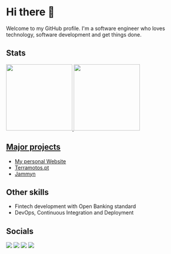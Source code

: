 # Hi there 👋

Welcome to my GitHub profile. I'm a software engineer who loves technology, software development and get things done.

## Stats

<a href="https://github.com/rjcarneiro">
  <img height="180em" src="https://github-readme-stats.vercel.app/api?username=rjcarneiro&show_icons=true&theme=dracula&include_all_commits=true&count_private=false"/>
  <img height="180em" src="https://github-readme-stats.vercel.app/api/top-langs/?username=rjcarneiro&layout=compact&langs_count=7&theme=dracula"/>
</div>

## Major projects

- [My personal Website](https://ricardocarneiro.pt/)
- [Terramotos.pt](https://terramotos.pt/)
- [Jammyn](https://jammyn.com/)

## Other skills

- Fintech development with Open Banking standard
- DevOps, Continuous Integration and Deployment

## Socials

<a href = "mailto:me@ricardocarneiro.pt"><img src="https://img.shields.io/badge/-Gmail-%23333?style=for-the-badge&logo=gmail&logoColor=white" target="_blank"></a>
<a href="https://twitter.com/rjorgecarneiro" target="_blank"><img src="https://img.shields.io/badge/-Twitter-%230077B5?style=for-the-badge&logo=twitter&logoColor=white" target="_blank"></a>
<a href="https://www.instagram.com/rjcarneiro/" target="_blank"><img src="https://img.shields.io/badge/-Instagram-%23E4405F?style=for-the-badge&logo=instagram&logoColor=white" target="_blank"></a>
<a href="https://www.linkedin.com/in/rjcarneiro" target="_blank"><img src="https://img.shields.io/badge/-LinkedIn-%230077B5?style=for-the-badge&logo=linkedin&logoColor=white" target="_blank"></a> 

